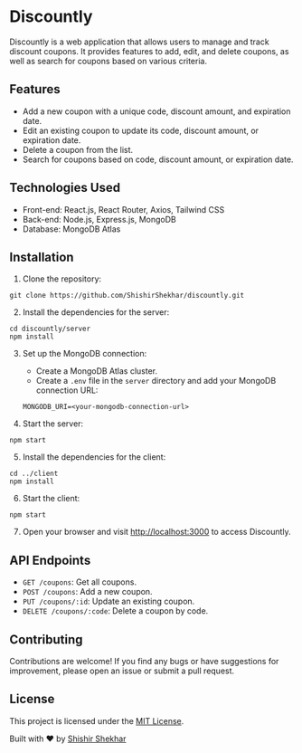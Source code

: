 # Discountly

Discountly is a web application that allows users to manage and track discount coupons. It provides features to add, edit, and delete coupons, as well as search for coupons based on various criteria.

## Features

- Add a new coupon with a unique code, discount amount, and expiration date.
- Edit an existing coupon to update its code, discount amount, or expiration date.
- Delete a coupon from the list.
- Search for coupons based on code, discount amount, or expiration date.

## Technologies Used

- Front-end: React.js, React Router, Axios, Tailwind CSS
- Back-end: Node.js, Express.js, MongoDB
- Database: MongoDB Atlas

## Installation

1. Clone the repository:

```shell
git clone https://github.com/ShishirShekhar/discountly.git
```

2. Install the dependencies for the server:

```shell
cd discountly/server
npm install
```

3. Set up the MongoDB connection:

   - Create a MongoDB Atlas cluster.
   - Create a `.env` file in the `server` directory and add your MongoDB connection URL:

   ```plaintext
   MONGODB_URI=<your-mongodb-connection-url>
   ```

4. Start the server:

```shell
npm start
```

5. Install the dependencies for the client:

```shell
cd ../client
npm install
```

6. Start the client:

```shell
npm start
```

7. Open your browser and visit [http://localhost:3000](http://localhost:3000) to access Discountly.

## API Endpoints

- `GET /coupons`: Get all coupons.
- `POST /coupons`: Add a new coupon.
- `PUT /coupons/:id`: Update an existing coupon.
- `DELETE /coupons/:code`: Delete a coupon by code.

## Contributing

Contributions are welcome! If you find any bugs or have suggestions for improvement, please open an issue or submit a pull request.

## License

This project is licensed under the [MIT License](LICENSE).

Built with ❤️ by [Shishir Shekhar](https://github.com/ShishirShekhar)

